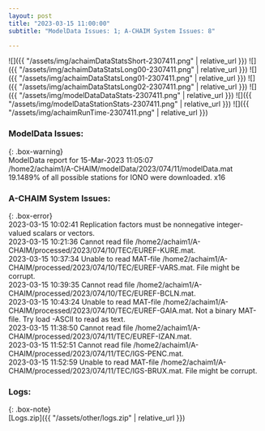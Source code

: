 ```yaml
---
layout: post
title: "2023-03-15 11:00:00"
subtitle: "ModelData Issues: 1; A-CHAIM System Issues: 8"

---
```


![]({{ "/assets/img/achaimDataStatsShort-2307411.png" | relative_url }})
![]({{ "/assets/img/achaimDataStatsLong00-2307411.png" | relative_url }})
![]({{ "/assets/img/achaimDataStatsLong01-2307411.png" | relative_url }})
![]({{ "/assets/img/achaimDataStatsLong02-2307411.png" | relative_url }})
![]({{ "/assets/img/modelDataDataStats-2307411.png" | relative_url }})
![]({{ "/assets/img/modelDataStationStats-2307411.png" | relative_url }})
![]({{ "/assets/img/achaimRunTime-2307411.png" | relative_url }})

### ModelData Issues:  
  
{: .box-warning}  
 ModelData report for 15-Mar-2023 11:05:07   
 /home2/achaim1/A-CHAIM/modelData/2023/074/11/modelData.mat   
 19.1489% of all possible stations for IONO were downloaded. x16   
  
### A-CHAIM System Issues:  
  
{: .box-error}  
2023-03-15 10:02:41 Replication factors must be nonnegative integer-valued scalars or vectors.  
2023-03-15 10:21:36 Cannot read file /home2/achaim1/A-CHAIM/processed/2023/074/10/TEC/EUREF-KURE.mat.  
2023-03-15 10:37:34 Unable to read MAT-file /home2/achaim1/A-CHAIM/processed/2023/074/10/TEC/EUREF-VARS.mat. File might be corrupt.  
2023-03-15 10:39:35 Cannot read file /home2/achaim1/A-CHAIM/processed/2023/074/10/TEC/EUREF-BCLN.mat.  
2023-03-15 10:43:24 Unable to read MAT-file /home2/achaim1/A-CHAIM/processed/2023/074/10/TEC/EUREF-GAIA.mat. Not a binary MAT-file. Try load -ASCII to read as text.  
2023-03-15 11:38:50 Cannot read file /home2/achaim1/A-CHAIM/processed/2023/074/11/TEC/EUREF-IZAN.mat.  
2023-03-15 11:52:51 Cannot read file /home2/achaim1/A-CHAIM/processed/2023/074/11/TEC/IGS-PENC.mat.  
2023-03-15 11:52:59 Unable to read MAT-file /home2/achaim1/A-CHAIM/processed/2023/074/11/TEC/IGS-BRUX.mat. File might be corrupt.  

### Logs:  
  
{: .box-note}  
[Logs.zip]({{ "/assets/other/logs.zip" | relative_url }})  
